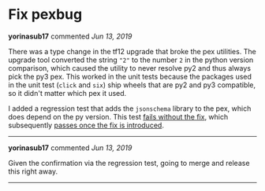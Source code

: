 # Fix pexbug

**yorinasub17** commented *Jun 13, 2019*

There was a type change in the tf12 upgrade that broke the pex utilities. The upgrade tool converted the string `"2"` to the number `2` in the python version comparison, which caused the utility to never resolve py2 and thus always pick the py3 pex. This worked in the unit tests because the packages used in the unit test (`click` and `six`) ship wheels that are py2 and py3 compatible, so it didn't matter which pex it used.

I added a regression test that adds the `jsonschema` library to the pex, which does depend on the py version. This test [fails without the fix](https://circleci.com/gh/gruntwork-io/package-terraform-utilities/84), which subsequently [passes once the fix is introduced](https://circleci.com/gh/gruntwork-io/package-terraform-utilities/85).
<br />
***


**yorinasub17** commented *Jun 13, 2019*

Given the confirmation via the regression test, going to merge and release this right away.
***


